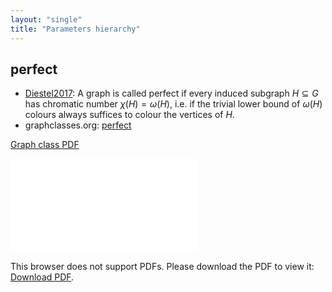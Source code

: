 ```yaml
---
layout: "single"
title: "Parameters hierarchy"
---
```

<!--this is a generated file-->

## perfect
* [Diestel2017](../r2Lwky): A graph is called perfect if every induced subgraph $H \subseteq G$ has chromatic number $\chi(H)=\omega(H)$, i.e. if the trivial lower bound of $\omega(H)$ colours always suffices to colour the vertices of $H$.
* graphclasses.org: [perfect](https://www.graphclasses.org/classes/gc_56.html)

[Graph class PDF](../RmssrZ.pdf)

<object data="../RmssrZ.pdf" type="application/pdf" width="100%" height="480px"><embed src="../RmssrZ.pdf"><p>This browser does not support PDFs. Please download the PDF to view it: <a href="../RmssrZ.pdf">Download PDF</a>.</p></embed></object>

